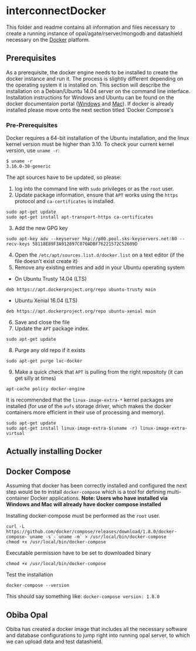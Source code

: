 # interconnectDocker
This folder and readme contains all information and files necessary to create a
running instance of opal/agate/rserver/mongodb and datashield necessary on the
[Docker](https://www.docker.com/) platform.

## Prerequisites
As a prerequisite, the docker engine needs to be installed to create the docker
instance and run it. The process is slightly different depending on the
operating system it is installed on. This section will describe the installation on
a Debian/Ubuntu 14.04 server on the command line interface. Installation instructions for Windows and Ubuntu can be found on
the docker documentaion portal ([Windows](https://docs.docker.com/docker-for-windows/)
and [Mac](https://docs.docker.com/docker-for-mac/)). If docker is already installed please move onto the next
section titled 'Docker Compose's

### Pre-Prerequisites
Docker requires a 64-bit installation of the Ubuntu installation, and the linux kernel version must be higher than 3.10.
To check your current kernel version, use `uname -r`:

```
$ uname -r
3.16.0-30-generic
```

The apt sources have to be updated, so please:
1. log into the command line with `sudo` privileges or as the `root` user.
2. Update package information, ensure that `APT` works using the `https` protocol and `ca-certificates` is installed.
 ```
 sudo apt-get update
 sudo apt-get install apt-transport-https ca-certificates
 ```
3. Add the new GPG key
  ```
  sudo apt-key adv --keyserver hkp://p80.pool.sks-keyservers.net:80 --recv-keys 58118E89F3A912897C070ADBF76221572C52609D
  ```
4. Open the `/etc/apt/sources.list.d/docker.list` on a text editor (if the file doesn't exist create it)
5. Remove any existing entries and add in your Ubuntu operating system
  - On Ubuntu Trusty 14.04 (LTS)
  ```
  deb https://apt.dockerproject.org/repo ubuntu-trusty main
  ```
  - Ubuntu Xenial 16.04 (LTS)
  ```
  deb https://apt.dockerproject.org/repo ubuntu-xenial main
  ```
6. Save and close the file
7. Update the `APT` package index.
  ```
  sudo apt-get update
  ```
8. Purge any old repo if it exists
  ```
  sudo apt-get purge lxc-docker
  ```
9. Make a quick check that `APT` is pulling from the right repositoty (it can get silly at times)
  ```
  apt-cache policy docker-engine
  ```

It is recommended that the `linux-image-extra-*` kernel packages are installed (for use of the `aufs` storage driver, which makes the docker containers more efficient in their use of processing and memory).

```
sudo apt-get update
sudo apt-get install linux-image-extra-$(uname -r) linux-image-extra-virtual
```

## Actually installing Docker



## Docker Compose
Assuming that docker has been correctly installed and configured the next step would be to install `docker-compose`
which is a tool for defining multi-container Docker applications. **Note: Users who have installed via Windows and Mac will
already have docker compose installed**

Installing docker-compose must be performed as the `root` user.
```
curl -L https://github.com/docker/compose/releases/download/1.8.0/docker-compose-`uname -s`-`uname -m` > /usr/local/bin/docker-compose
chmod +x /usr/local/bin/docker-compose
```

Executable permission have to be set to downloaded binary
```
chmod +x /usr/local/bin/docker-compose
```

Test the installation
```
docker-compose --version
```

This should say something like: `docker-compose version: 1.8.0`

## Obiba Opal
Obiba has created a docker image that includes all the necessary software and database configurations to jump right into running
opal server, to which we can upload data and test datashield.

